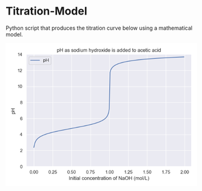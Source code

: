 # Titration-Model
Python script that produces the titration curve below using a mathematical model.

![Titration Curve](/titration_curve.png)
